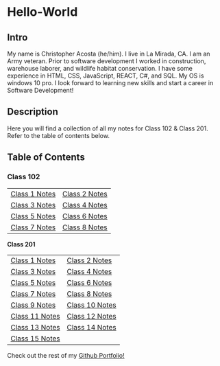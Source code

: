 # Hello-World

## Intro

My name is Christopher Acosta (he/him). I live in La Mirada, CA. I am an Army veteran. Prior to software development I worked in construction, warehouse laborer, and wildlife habitat conservation. I have some experience in HTML, CSS, JavaScript, REACT, C#, and SQL. My OS is windows 10 pro. I look forward to learning new skills and start a career in Software Development!

## Description

Here you will find a collection of all my notes for Class 102 & Class 201. Refer to the table of contents below.

## Table of Contents

### Class 102
|  |  |
|-------|-------|
| [Class 1 Notes](https://cacosta12345.github.io/hello-world/102-notes/class1notes) | [Class 2 Notes](https://cacosta12345.github.io/hello-world/102-notes/class2notes) |
| [Class 3 Notes](https://cacosta12345.github.io/hello-world/102-notes/class3notes) | [Class 4 Notes](example.com) |
| [Class 5 Notes](example.com) | [Class 6 Notes](example.com) |
| [Class 7 Notes](example.com) | [Class 8 Notes](example.com) |

**Class 201**

|  |  |
|-------|-------|
| [Class 1 Notes](example.com) | [Class 2 Notes](example.com) |
| [Class 3 Notes](example.com) | [Class 4 Notes](example.com) |
| [Class 5 Notes](example.com) | [Class 6 Notes](example.com) |
| [Class 7 Notes](example.com) | [Class 8 Notes](example.com)|
| [Class 9 Notes](example.com) | [Class 10 Notes](example.com)|
| [Class 11 Notes](example.com) | [Class 12 Notes](example.com) |
| [Class 13 Notes](example.com) | [Class 14 Notes](example.com) |
| [Class 15 Notes](example.com) |  

Check out the rest of my [Github Portfolio!](https://github.com/cacosta12345)